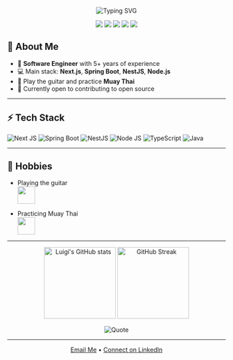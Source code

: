 <!-- Banner (animated SVG or GIF) -->
<p align="center">
  <img src="https://readme-typing-svg.demolab.com/?lines=Hi,+I'm+Luigi+Cleffi!;Full+Stack+Engineer;Next.js+%7C+Spring+Boot+%7C+NestJS+Expert;Guitar+Player+%26+Muay+Thai+Enthusiast!&center=true&width=500&height=45&color=58A6FF&vCenter=true&pause=1000" alt="Typing SVG" />
</p>

<!-- Badges: Stack and Social -->
<p align="center">
  <a href="https://linkedin.com/in/luigicleffi" target="_blank"><img src="https://img.shields.io/badge/LinkedIn-blue?logo=linkedin&logoColor=white&label=connect" /></a>
  <img src="https://img.shields.io/badge/Next.js-000000?logo=next.js&logoColor=white" />
  <img src="https://img.shields.io/badge/Spring_Boot-6DB33F?logo=springboot&logoColor=white" />
  <img src="https://img.shields.io/badge/NestJS-E0234E?logo=nestjs&logoColor=white" />
  <img src="https://img.shields.io/badge/Node.js-339933?logo=node.js&logoColor=white" />
</p>

<!-- About Me Section -->
## 👋 About Me

- 🎯 **Software Engineer** with 5+ years of experience
- 💻 Main stack: **Next.js**, **Spring Boot**, **NestJS**, **Node.js**
- 🎸 Play the guitar and practice **Muay Thai**
- 🌱 Currently open to contributing to open source

---

<!-- Tech Stack Section, animated icons (using simple SVGs or GIFs) -->
## ⚡ Tech Stack

![Next JS](https://img.shields.io/badge/-Next.js-000?style=for-the-badge&logo=next.js)
![Spring Boot](https://img.shields.io/badge/-Spring%20Boot-6DB33F?style=for-the-badge&logo=springboot)
![NestJS](https://img.shields.io/badge/-NestJS-E0234E?style=for-the-badge&logo=nestjs)
![Node JS](https://img.shields.io/badge/-Node.js-339933?style=for-the-badge&logo=node.js)
![TypeScript](https://img.shields.io/badge/-TypeScript-3178C6?style=for-the-badge&logo=typescript&logoColor=white)
![Java](https://img.shields.io/badge/-Java-007396?style=for-the-badge&logo=java&logoColor=white)

---

<!-- Fun Section with GIFs -->
## 🎸 Hobbies

- Playing the guitar  
  <img src="https://media.giphy.com/media/l378BzHA5FwWFXVSg/giphy.gif" width="40" />

- Practicing Muay Thai  
  <img src="https://media.giphy.com/media/iKQDjG1P6Bv9e/giphy.gif" width="40" />

---

<!-- GitHub Stats Cards (animated stats) -->
<p align="center">
  <img src="https://github-readme-stats.vercel.app/api?username=LuigiCleffi&show_icons=true&theme=github_dark" alt="Luigi's GitHub stats" height="165" />
  <img src="https://github-readme-streak-stats.herokuapp.com/?user=LuigiCleffi&theme=github-dark-blue" alt="GitHub Streak" height="165" />
</p>

<!-- Dynamic Quotes or Fun Section -->
<p align="center">
  <img src="https://quotes-github-readme.vercel.app/api?type=horizontal&theme=dark" alt="Quote" />
</p>

---

<!-- Footer or Contact -->
<p align="center">
  <a href="mailto:luigi.dev@hotmail.com">Email Me</a> • <a href="https://linkedin.com/in/luigicleffi">Connect on LinkedIn</a>
</p>
